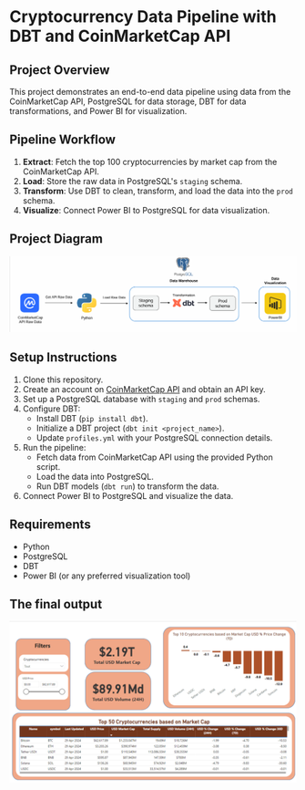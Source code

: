 # Cryptocurrency Data Pipeline with DBT and CoinMarketCap API

## Project Overview
This project demonstrates an end-to-end data pipeline using data from the CoinMarketCap API, PostgreSQL for data storage, DBT for data transformations, and Power BI for visualization.

## Pipeline Workflow
1. **Extract**: Fetch the top 100 cryptocurrencies by market cap from the CoinMarketCap API.
2. **Load**: Store the raw data in PostgreSQL's `staging` schema.
3. **Transform**: Use DBT to clean, transform, and load the data into the `prod` schema.
4. **Visualize**: Connect Power BI to PostgreSQL for data visualization.

## Project Diagram
![Project Diagram](Project%20Diagram/Project%20Diagram.png)


## Setup Instructions
1. Clone this repository.
2. Create an account on [CoinMarketCap API](https://coinmarketcap.com/api/) and obtain an API key.
3. Set up a PostgreSQL database with `staging` and `prod` schemas.
4. Configure DBT:
   - Install DBT (`pip install dbt`).
   - Initialize a DBT project (`dbt init <project_name>`).
   - Update `profiles.yml` with your PostgreSQL connection details.
5. Run the pipeline:
   - Fetch data from CoinMarketCap API using the provided Python script.
   - Load the data into PostgreSQL.
   - Run DBT models (`dbt run`) to transform the data.
6. Connect Power BI to PostgreSQL and visualize the data.

## Requirements
- Python
- PostgreSQL
- DBT
- Power BI (or any preferred visualization tool)

## The final output
![PowerBI Dashboard](PowerBI%20Dashboard/PowerBI%20Dashboard.png)

